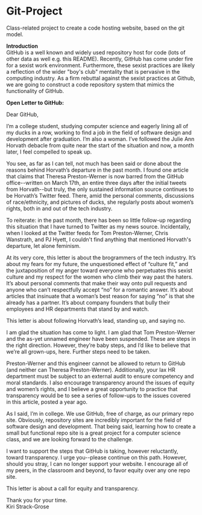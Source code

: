 Git-Project
===========

Class-related project to create a code hosting website, based on the git model.

<b>Introduction </b><br/>
  GitHub is a well known and widely used repository host for code (lots of other data as well e.g. this README). Recently, GitHub has come under fire for a sexist work environment. Furthermore, these sexist practices are likely a reflection of the wider "boy's club" mentality that is pervasive in the computing industry. As a firm rebuttal against the sexist practices at Github, we are going to construct a code repository system that mimics the functionality of GitHub.
  
  
 <b> Open Letter to GitHub:</b>
  
  Dear GitHub,

I’m a college student, studying computer science and eagerly lining all of my ducks in a row, working to find a job in the field of software design and development after graduation. I’m also a woman. I’ve followed the Julie Ann Horvath debacle from quite near the start of the situation and now, a month later, I feel compelled to speak up.

You see, as far as I can tell, not much has been said or done about the reasons behind Horvath’s departure in the past month. I found one article that claims that Theresa Preston-Werner is now barred from the GitHub office--written on March 17th, an entire three days after the initial tweets from Horvath--but truly, the only sustained information source continues to be Horvath’s Twitter feed. There, amid the personal comments, discussions of race/ethnicity, and pictures of ducks, she regularly posts about women’s rights, both in and out of the tech industry.

To reiterate: in the past month, there has been so little follow-up regarding this situation that I have turned to Twitter as my news source. Incidentally, when I looked at the Twitter feeds for Tom Preston-Werner, Chris Wanstrath, and PJ Hyett, I couldn't find anything that mentioned Horvath's departure, let alone feminism.

At its very core, this letter is about the brogrammers of the tech industry. It’s about my fears for my future, the unquestioned effect of “culture fit,” and the juxtaposition of my anger toward everyone who perpetuates this sexist culture and my respect for the women who climb their way past the haters. It’s about personal comments that make their way onto pull requests and anyone who can’t respectfully accept “no” for a romantic answer. It’s about articles that insinuate that a woman’s best reason for saying “no” is that she already has a partner. It’s about company founders that bully their employees and HR departments that stand by and watch.

This letter is about following Horvath’s lead, standing up, and saying no.

I am glad the situation has come to light. I am glad that Tom Preston-Werner and the as-yet unnamed engineer have been suspended. These are steps in the right direction. However, they’re baby steps, and I’d like to believe that we’re all grown-ups, here. Further steps need to be taken.

Preston-Werner and this engineer cannot be allowed to return to GitHub (and neither can Theresa Preston-Werner). Additionally, your lax HR department must be subject to an external audit to ensure competency and moral standards. I also encourage transparency around the issues of equity and women’s rights, and I believe a great opportunity to practice that transparency would be to see a series of follow-ups to the issues covered in this article, posted a year ago.

As I said, I’m in college. We use GitHub, free of charge, as our primary repo site. Obviously, repository sites are incredibly important for the field of software design and development. That being said, learning how to create a small but functional repo site is a great project for a computer science class, and we are looking forward to the challenge.

I want to support the steps that GitHub is taking, however reluctantly, toward transparency. I urge you--please continue on this path. However, should you stray, I can no longer support your website. I encourage all of my peers, in the classroom and beyond, to favor equity over any one repo site.

This letter is about a call for equity and transparency.

Thank you for your time. <br/>
Kiri Strack-Grose
